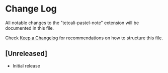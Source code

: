 # Change Log

All notable changes to the "tetcali-pastel-note" extension will be documented in this file.

Check [Keep a Changelog](http://keepachangelog.com/) for recommendations on how to structure this file.

## [Unreleased]

- Initial release
